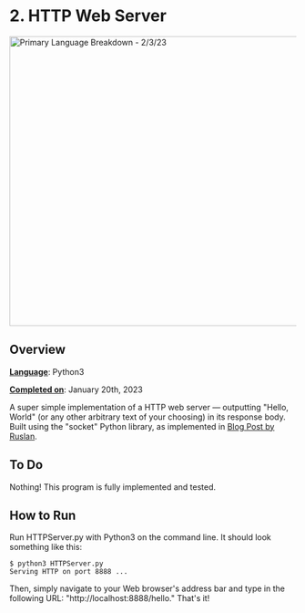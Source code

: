 # 2.  HTTP Web Server

<img width="508" alt="Primary Language Breakdown - 2/3/23" src="https://user-images.githubusercontent.com/60162813/216759892-ac169158-87a1-4542-9780-50646e4b094b.png"> 

## Overview 

<ins>__Language__</ins>: Python3  

<ins>__Completed on__</ins>: January 20th, 2023

A super simple implementation of a HTTP web server &mdash; outputting "Hello, World" (or any other arbitrary text of your choosing) in its response body. Built using the "socket" Python library, as implemented in [Blog Post by Ruslan](https://ruslanspivak.com/lsbaws-part1/).


## To Do

Nothing! This program is fully implemented and tested.

## How to Run

Run HTTPServer.py with Python3 on the command line. It should look something like this:

```
$ python3 HTTPServer.py
Serving HTTP on port 8888 ... 
```

Then, simply navigate to your Web browser's address bar and type in the following URL: "http://localhost:8888/hello." That's it!
